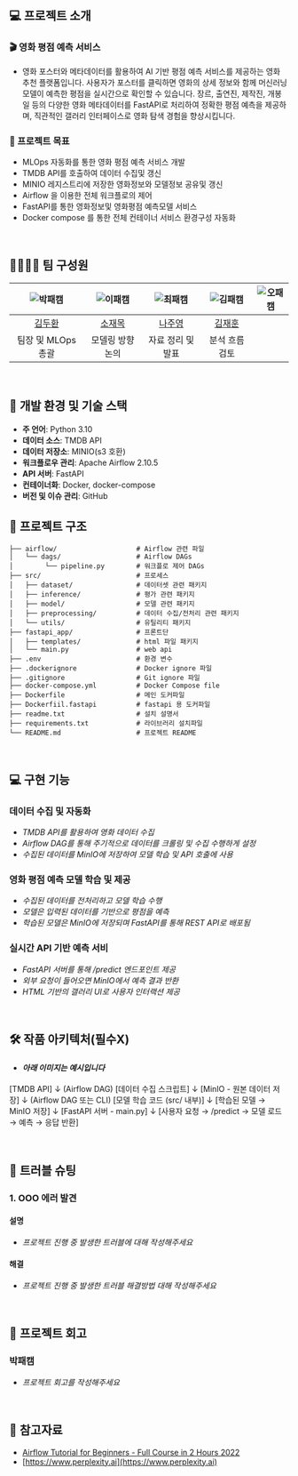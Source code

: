 ## 💻 프로젝트 소개

### 🎬 영화 평점 예측 서비스
- 영화 포스터와 메타데이터를 활용하여 AI 기반 평점 예측 서비스를 제공하는 영화 추천 플랫폼입니다. 사용자가 포스터를 클릭하면 영화의 상세 정보와 함께 머신러닝 모델이 예측한 평점을 실시간으로 확인할 수 있습니다. 장르, 출연진, 제작진, 개봉일 등의 다양한 영화 메타데이터를 FastAPI로 처리하여 정확한 평점 예측을 제공하며, 직관적인 갤러리 인터페이스로 영화 탐색 경험을 향상시킵니다.
  
### 🎯 프로젝트 목표

- MLOps 자동화를 통한 영화 평점 예측 서비스 개발
- TMDB API를 호출하여 데이터 수집및 갱신
- MINIO 레지스트리에 저장한 영화정보와 모델정보 공유및 갱신
- Airflow 을 이용한 전체 워크플로의 제어
- FastAPI를 통한 영화정보및 영화평점 예측모델 서비스
- Docker compose 를 통한 전체 컨테이너 서비스 환경구성 자동화

<br>

## 👨‍👩‍👦‍👦 팀 구성원

| ![박패캠](https://avatars.githubusercontent.com/u/156163982?v=4) | ![이패캠](https://avatars.githubusercontent.com/u/156163982?v=4) | ![최패캠](https://avatars.githubusercontent.com/u/156163982?v=4) | ![김패캠](https://avatars.githubusercontent.com/u/156163982?v=4) | ![오패캠](https://avatars.githubusercontent.com/u/156163982?v=4) |
| :--------------------------------------------------------------: | :--------------------------------------------------------------: | :--------------------------------------------------------------: | :--------------------------------------------------------------: | :--------------------------------------------------------------: |
|            [김두환](https://github.com/UpstageAILab)             |            [소재목](https://github.com/UpstageAILab)             |            [나주영](https://github.com/UpstageAILab)             |            [김재훈](https://github.com/UpstageAILab)             |
|                            팀장 및 MLOps 총괄                             |                            모델링 방향 논의                             |                            자료 정리 및 발표                             |                            분석 흐름 검토                             |

<br>

## 🔨 개발 환경 및 기술 스택

- **주 언어**: Python 3.10
- **데이터 소스**: TMDB API
- **데이터 저장소**: MINIO(s3 호환)
- **워크플로우 관리**: Apache Airflow 2.10.5
- **API 서버**: FastAPI
- **컨테이너화**: Docker, docker-compose
- **버전 및 이슈 관리**: GitHub

## 📁 프로젝트 구조

```
├── airflow/                    # Airflow 관련 파일
│   └── dags/                   # Airflow DAGs
│        └── pipeline.py        # 워크플로 제어 DAGs
├── src/                        # 프로세스 
│   ├── dataset/                # 데이터셋 관련 패키지
│   ├── inference/              # 평가 관련 패키지
│   ├── model/                  # 모델 관련 패키지
│   ├── preprocessing/          # 데이터 수집/전처리 관련 패키지
│   └── utils/                  # 유틸리티 패키지
├── fastapi_app/                # 프론트단
│   ├── templates/              # html 파일 패키지
│   └── main.py                 # web api
├── .env                        # 환경 변수
├── .dockerignore               # Docker ignore 파일
├── .gitignore                  # Git ignore 파일
├── docker-compose.yml          # Docker Compose file
├── Dockerfile                  # 메인 도커파일
├── Dockerfiil.fastapi          # fastapi 용 도커파일
├── readme.txt                  # 설치 설명서
├── requirements.txt            # 라이브러리 설치파일
└── README.md                   # 프로젝트 README
```

<br>

## 💻​ 구현 기능
### 데이터 수집 및 자동화
- _TMDB API를 활용하여 영화 데이터 수집_
- _Airflow DAG를 통해 주기적으로 데이터를 크롤링 및 수집 수행하게 설정_
- _수집된 데이터를 MinIO에 저장하여 모델 학습 및 API 호출에 사용_
### 영화 평점 예측 모델 학습 및 제공
- _수집된 데이터를 전처리하고 모델 학습 수행_
- _모델은 입력된 데이터를 기반으로 평점을 예측_
- _학습된 모델은 MinIO에 저장되며 FastAPI를 통해 REST API로 배포됨_
### 실시간 API 기반 예측 서비
- _FastAPI 서버를 통해 /predict 엔드포인트 제공_
- _외부 요청이 들어오면 MinIO에서 예측 결과 반환_
- _HTML 기반의 갤러리 UI로 사용자 인터랙션 제공_

<br>

## 🛠️ 작품 아키텍처(필수X)
- #### _아래 이미지는 예시입니다_
[TMDB API]
    ↓ (Airflow DAG)
[데이터 수집 스크립트]
    ↓
[MinIO - 원본 데이터 저장]
    ↓ (Airflow DAG 또는 CLI)
[모델 학습 코드 (src/ 내부)]
    ↓
[학습된 모델 → MinIO 저장]
    ↓
[FastAPI 서버 - main.py]
    ↓
[사용자 요청 → /predict → 모델 로드 → 예측 → 응답 반환]

<br>

## 🚨​ 트러블 슈팅
### 1. OOO 에러 발견

#### 설명
- _프로젝트 진행 중 발생한 트러블에 대해 작성해주세요_

#### 해결
- _프로젝트 진행 중 발생한 트러블 해결방법 대해 작성해주세요_

<br>

## 📌 프로젝트 회고
### 박패캠
- _프로젝트 회고를 작성해주세요_

<br>

## 📰​ 참고자료
- [Airflow Tutorial for Beginners - Full Course in 2 Hours 2022](https://www.youtube.com/watch?v=K9AnJ9_ZAXE&list=PLwFJcsJ61oujAqYpMp1kdUBcPG0sE0QMT)
- [https://www.perplexity.ai](https://www.perplexity.ai)
